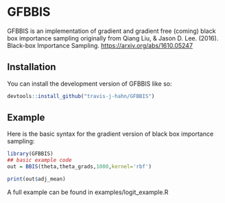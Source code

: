 
<!-- README.md is generated from README.Rmd. Please edit that file -->

# GFBBIS

<!-- badges: start -->
<!-- badges: end -->

GFBBIS is an implementation of gradient and gradient free (coming) black
box importance sampling originally from Qiang Liu, & Jason D. Lee.
(2016). Black-box Importance Sampling.
<https://arxiv.org/abs/1610.05247>

## Installation

You can install the development version of GFBBIS like so:

``` r
devtools::install_github("travis-j-hahn/GFBBIS")
```

## Example

Here is the basic syntax for the gradient version of black box
importance sampling:

``` r
library(GFBBIS)
## basic example code
out = BBIS(theta,theta_grads,1000,kernel='rbf')

print(out$adj_mean)
```

A full example can be found in examples/logit_example.R
